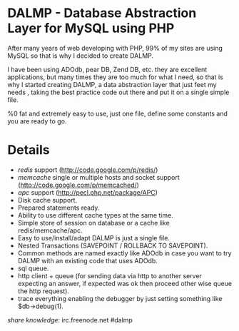 DALMP - Database Abstraction Layer for MySQL using PHP 
======================================================

After many years of web developing with PHP, 99% of my sites are using MySQL so that is why I decided to create DALMP.

I have been using ADOdb, pear DB, Zend DB,  etc. they are excellent applications, but many times they are too much for what I need, so that is why I started creating DALMP, a data abstraction layer that just feet my needs , taking the best practice code out there and put it on a single simple file.

%0 fat and extremely easy to use, just one file, define some constants and you are ready to go.

Details
=======

  * *redis* support (http://code.google.com/p/redis/)
  * *memcache*  single or multiple hosts and socket support (http://code.google.com/p/memcached/)
  * *apc* support (http://pecl.php.net/package/APC)
  * Disk cache support.
  * Prepared statements ready.
  * Ability to use different cache types at the same time.
  * Simple store of session on database or a cache like redis/memcache/apc.
  * Easy to use/install/adapt DALMP is just a single file. 
  * Nested Transactions (SAVEPOINT / ROLLBACK TO SAVEPOINT).
  * Common methods are named exactly like ADOdb in case you want to try DALMP with an existing code that uses ADOdb.
  * sql queue.
  * http client + queue (for sending data via http to another server expecting an answer, if expected was ok then proceed other wise queue the http request).
  * trace everything enabling the debugger by just setting something like $db->debug(1).

_share knowledge:_ irc.freenode.net #dalmp
